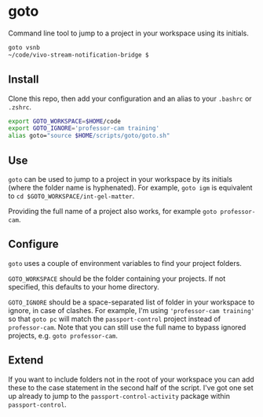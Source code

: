 # goto

Command line tool to jump to a project in your workspace using its initials.

```bash
goto vsnb
~/code/vivo-stream-notification-bridge $
```

## Install

Clone this repo, then add your configuration and an alias to your `.bashrc` or `.zshrc`.

```bash
export GOTO_WORKSPACE=$HOME/code
export GOTO_IGNORE='professor-cam training'
alias goto="source $HOME/scripts/goto/goto.sh"
```

## Use

`goto` can be used to jump to a project in your workspace by its initials (where the folder name is hyphenated).
For example, `goto igm` is equivalent to `cd $GOTO_WORKSPACE/int-gel-matter`.

Providing the full name of a project also works, for example `goto professor-cam`.

## Configure

`goto` uses a couple of environment variables to find your project folders.

`GOTO_WORKSPACE` should be the folder containing your projects.
If not specified, this defaults to your home directory.

`GOTO_IGNORE` should be a space-separated list of folder in your workspace to ignore, in case of clashes.
For example, I'm using `'professor-cam training'` so that `goto pc` will match the `passport-control` project instead of `professor-cam`.
Note that you can still use the full name to bypass ignored projects, e.g. `goto professor-cam`.

## Extend

If you want to include folders not in the root of your workspace you can add these to the case statement in the second half of the script.
I've got one set up already to jump to the `passport-control-activity` package within `passport-control`.
